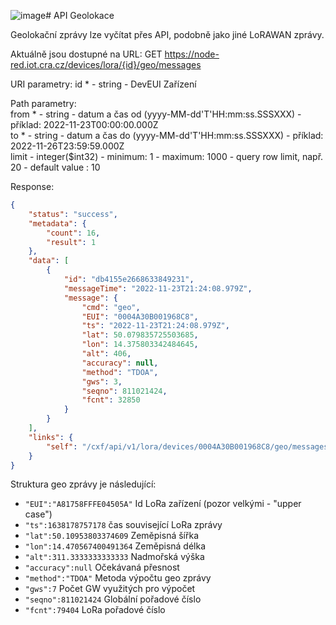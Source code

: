 ![image](https://github.com/cra-iot/documentation/assets/118526137/861bf3fa-520f-43e7-966a-0e591e5126bb)# API Geolokace

Geolokační zprávy lze vyčítat přes API, podobně jako jiné LoRAWAN zprávy.

Aktuálně jsou dostupné na URL:
GET https://node-red.iot.cra.cz/devices/lora/{id}/geo/messages

URI parametry:
id * - string - DevEUI Zařízení

Path parametry:<br>
from * - string - datum a čas od (yyyy-MM-dd'T'HH:mm:ss.SSSXXX) - příklad: 2022-11-23T00:00:00.000Z<br>
to * - string - datum a čas do (yyyy-MM-dd'T'HH:mm:ss.SSSXXX) - příklad: 2022-11-26T23:59:59.000Z<br>
limit - integer($int32) - minimum: 1 - maximum: 1000 - query row limit, např. 20 - default value : 10

Response:
```json
{
    "status": "success",
    "metadata": {
        "count": 16,
        "result": 1
    },
    "data": [
        {
            "id": "db4155e2668633849231",
            "messageTime": "2022-11-23T21:24:08.979Z",
            "message": {
                "cmd": "geo",
                "EUI": "0004A30B001968C8",
                "ts": "2022-11-23T21:24:08.979Z",
                "lat": 50.079835725503685,
                "lon": 14.375803342484645,
                "alt": 406,
                "accuracy": null,
                "method": "TDOA",
                "gws": 3,
                "seqno": 811021424,
                "fcnt": 32850
            }
        }
    ],
    "links": {
        "self": "/cxf/api/v1/lora/devices/0004A30B001968C8/geo/messages/"
    }
}
```

Struktura geo zprávy je následující:
* `"EUI":"A81758FFFE04505A"`		Id LoRa zařízení (pozor velkými - "upper case")
* `"ts":1638178757178`  			čas související LoRa zprávy
* `"lat":50.10953803374609`		Zeměpisná šířka
* `"lon":14.470567400491364`		Zeměpisná délka
* `"alt":311.3333333333333`		Nadmořská výška
* `"accuracy":null`			Očekávaná přesnost
* `"method":"TDOA"`			Metoda výpočtu geo zprávy
* `"gws":7`				Počet GW využitých pro výpočet
* `"seqno":811021424`			Globální pořadové číslo
* `"fcnt":79404`				LoRa pořadové číslo
